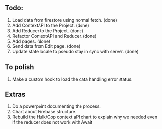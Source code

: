 ## Todo:

1. Load data from firestore using normal fetch. (done)
1. Add ContextAPI to the Project. (done)
1. Add Reducer to the Project. (done)
1. Refactor ContextAPI and Reducer. (done)
1. Add pages. (done)
1. Send data from Edit page. (done)
1. Update state locale to pseudo stay in sync with server. (done)

## To polish

1. Make a custom hook to load the data handling error status.

## Extras

1. Do a powerpoint documenting the process.
1. Chart about Firebase structure.
1. Rebuild the Hulk/Cop context aPI chart to explain why we needed even if the reducer does not work with Await
